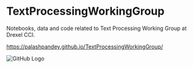 # TextProcessingWorkingGroup
Notebooks, data and code related to Text Processing Working Group at Drexel CCI.

https://palashpandey.github.io/TextProcessingWorkingGroup/

![GitHub Logo](HomePageFiles/TextProcessingGroupEventbrite.png)